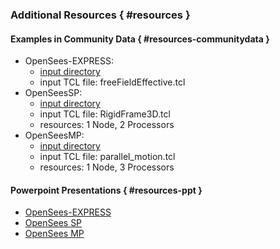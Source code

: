 ### Additional Resources { #resources }

#### Examples in Community Data { #resources-communitydata }

<ul>
	<li>OpenSees-EXPRESS:
	<ul>
		<li><a href="https://www.designsafe-ci.org/data/browser/public/designsafe.storage.community//app_examples/opensees/OpenSeesEXPRESS" target="_blank">input directory</a></li>
		<li>input TCL file: freeFieldEffective.tcl</li>
	</ul>
	</li>
	<li>OpenSeesSP:
	<ul>
		<li><a href="https://www.designsafe-ci.org/data/browser/public/designsafe.storage.community//app_examples/opensees/OpenSeesSP" target="_blank">input directory</a></li>
		<li>input TCL file: RigidFrame3D.tcl</li>
		<li>resources: 1 Node, 2 Processors   </li>
	</ul>
	</li>
	<li>OpenSeesMP:
	<ul>
		<li><a href="https://www.designsafe-ci.org/data/browser/public/designsafe.storage.community//app_examples/opensees/OpenSeesMP" target="_blank">input directory</a></li>
		<li>input TCL file: parallel_motion.tcl</li>
		<li>resources: 1 Node, 3 Processors  </li>
	</ul>
	</li>
</ul>


#### Powerpoint Presentations { #resources-ppt } 

* <a href="/media/filer_public/34/e9/34e9dd3c-e954-4a78-9376-e65d1b793277/openseesexpress.pdf" target="_blank">OpenSees-EXPRESS</a>
* <a href="/media/filer_public/1d/58/1d58638b-6cd4-48a1-b1b8-ce7313986e4e/openseessp.pdf" target="_blank">OpenSees SP</a>
* <a href="/media/filer_public/c4/d6/c4d6aaef-5035-4506-9c4b-256fdaa47d0f/openseesmp.pdf" target="_blank">OpenSees MP</a>



